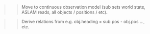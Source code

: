 >> Move to continuous observation model (sub sets world state, ASLAM reads, all objects / positions / etc).

>> Derive relations from e.g. obj.heading = sub.pos - obj.pos ..., etc.
